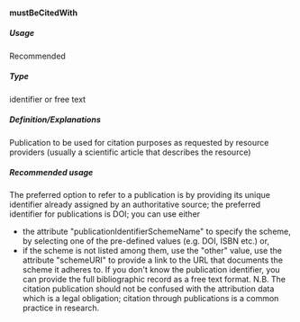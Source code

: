 #### mustBeCitedWith
##### Usage
Recommended
##### Type
identifier or free text
##### Definition/Explanations
Publication to be used for citation purposes as requested by resource providers (usually a scientific article that describes the resource)
##### Recommended usage
The preferred option to refer to a publication is by providing its unique identifier already assigned by an authoritative source; the preferred identifier for publications is DOI; you can use either
* the attribute "publicationIdentifierSchemeName" to specify the scheme, by selecting one of the pre-defined values \(e.g. DOI, ISBN etc.\) or,
* if the scheme is not listed among them, use the "other" value, use the attribute "schemeURI" to provide a link to the URL that documents the scheme it adheres to. 
If you don't know the publication identifier, you can provide the full bibliographic record as a free text format. 
N.B. The citation publication should not be confused with the attribution data which is a legal obligation; citation through publications is a common practice in research.
